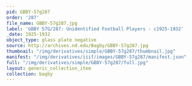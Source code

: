 ```yaml
---
pid: GBBY-57g287
order: '287'
file_name: GBBY-57g287.jpg
label: 'GBBY 57G/287: Unidentified Football Players - c1925-1932'
_date: 1925-1932
object_type: glass plate negative
source: http://archives.nd.edu/Bagby/GBBY-57g287.jpg
thumbnail: "/img/derivatives/simple/GBBY-57g287/thumbnail.jpg"
manifest: "/img/derivatives/iiif/images/GBBY-57g287/manifest.json"
full: "/img/derivatives/simple/GBBY-57g287/full.jpg"
layout: generic_collection_item
collection: bagby
---
```

